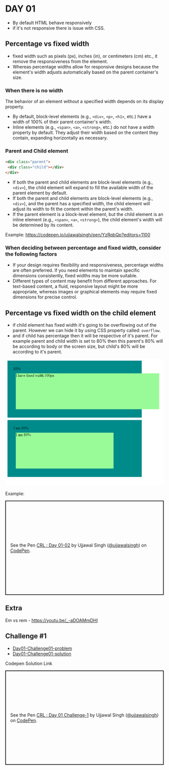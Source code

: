 # DAY 01

- By default HTML behave responsively
- if it's not responsive there is issue with CSS.

## Percentage vs fixed width

- fixed width such as pixels (px), inches (in), or centimeters (cm) etc., it remove the responsiveness from the element.
- Whereas percentage widths allow for responsive designs because the element's width adjusts automatically based on the parent container's size.

### When there is no width

The behavior of an element without a specified width depends on its display property.

- By default, block-level elements (e.g., `<div>`, `<p>`, `<h1>`, etc.) have a width of 100% of their parent container's width.
- Inline elements (e.g., `<span>`, `<a>`, `<strong>`, etc.) do not have a width property by default. They adjust their width based on the content they contain, expanding horizontally as necessary.

### Parent and Child element

```HTML
<div class="parent">
 <div class="child"></div>
</div>
```

- If both the parent and child elements are block-level elements (e.g., `<div>`), the child element will expand to fill the available width of the parent element by default.
- If both the parent and child elements are block-level elements (e.g., `<div>`), and the parent has a specified width, the child element will adjust its width to fit the content within the parent's width.
- If the parent element is a block-level element, but the child element is an inline element (e.g., `<span>`, `<a>`, `<strong>`), the child element's width will be determined by its content.

Example: <https://codepen.io/ujjawalsingh/pen/YzRqbQp?editors=1100>

### When deciding between percentage and fixed width, consider the following factors

- If your design requires flexibility and responsiveness, percentage widths are often preferred. If you need elements to maintain specific dimensions consistently, fixed widths may be more suitable.
- Different types of content may benefit from different approaches. For text-based content, a fluid, responsive layout might be more appropriate, whereas images or graphical elements may require fixed dimensions for precise control.

## Percentage vs fixed width on the child element

- if child element has fixed width it's going to be overflowing out of the parent. However we can hide it by using CSS property called: `overflow`.
- and if child has percentage then it will be respective of it's parent. For example parent and child width is set to 80% then this parent's 80% will be according to body or the screen size, but child's 80% will be according to it's parent.

![Example Image for Percentage vs fixed width on the child element](./attactments/image.png)

Example:
<p class="codepen" data-height="300" data-theme-id="dark" data-default-tab="html,result" data-slug-hash="oNQxRdz" data-user="ujjawalsingh" style="height: 300px; box-sizing: border-box; display: flex; align-items: center; justify-content: center; border: 2px solid; margin: 1em 0; padding: 1em;">
  <span>See the Pen <a href="https://codepen.io/ujjawalsingh/pen/oNQxRdz">
  CRL : Day 01-02</a> by Ujjawal Singh (<a href="https://codepen.io/ujjawalsingh">@ujjawalsingh</a>)
  on <a href="https://codepen.io">CodePen</a>.</span>
</p>

## Extra

Em vs rem - <https://youtu.be/_-aDOAMmDHI>

## Challenge #1

- [Day01-Challenge01-problem](./Challenge%2001/problem/)
- [Day01-Challenge01-solution](./Challenge%2001/solution/)

Codepen Solution Link
<p class="codepen" data-height="300" data-theme-id="dark" data-default-tab="html,result" data-slug-hash="NWOVJBW" data-preview="true" data-editable="true" data-user="ujjawalsingh" style="height: 300px; box-sizing: border-box; display: flex; align-items: center; justify-content: center; border: 2px solid; margin: 1em 0; padding: 1em;">
  <span>See the Pen <a href="https://codepen.io/ujjawalsingh/pen/NWOVJBW">
  CRL : Day 01 Challenge-1</a> by Ujjawal Singh (<a href="https://codepen.io/ujjawalsingh">@ujjawalsingh</a>)
  on <a href="https://codepen.io">CodePen</a>.</span>
</p>
